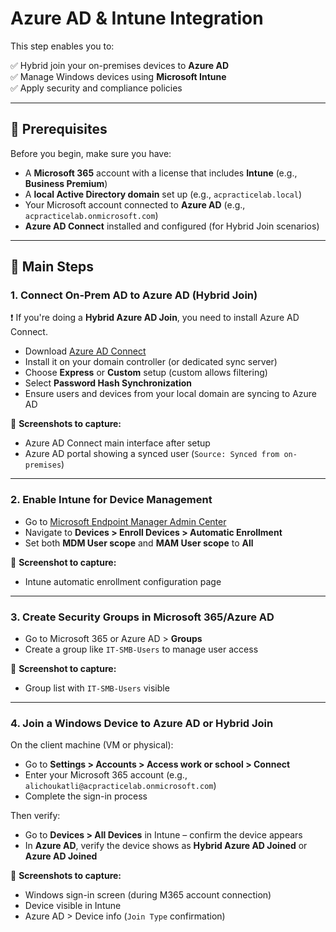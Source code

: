 # Azure AD & Intune Integration

This step enables you to:

✅ Hybrid join your on-premises devices to **Azure AD**  
✅ Manage Windows devices using **Microsoft Intune**  
✅ Apply security and compliance policies

---

## 🧰 Prerequisites

Before you begin, make sure you have:

- A **Microsoft 365** account with a license that includes **Intune** (e.g., **Business Premium**)
- A **local Active Directory domain** set up (e.g., `acpracticelab.local`)
- Your Microsoft account connected to **Azure AD** (e.g., `acpracticelab.onmicrosoft.com`)
- **Azure AD Connect** installed and configured (for Hybrid Join scenarios)

---

## 🔧 Main Steps

### 1. Connect On-Prem AD to Azure AD (Hybrid Join)

❗ If you're doing a **Hybrid Azure AD Join**, you need to install Azure AD Connect.

- Download [Azure AD Connect](https://www.microsoft.com/en-us/download/details.aspx?id=47594)
- Install it on your domain controller (or dedicated sync server)
- Choose **Express** or **Custom** setup (custom allows filtering)
- Select **Password Hash Synchronization**
- Ensure users and devices from your local domain are syncing to Azure AD

📸 **Screenshots to capture:**

- Azure AD Connect main interface after setup  
- Azure AD portal showing a synced user (`Source: Synced from on-premises`)

---

### 2. Enable Intune for Device Management

- Go to [Microsoft Endpoint Manager Admin Center](https://endpoint.microsoft.com)
- Navigate to **Devices > Enroll Devices > Automatic Enrollment**
- Set both **MDM User scope** and **MAM User scope** to **All**

📸 **Screenshot to capture:**

- Intune automatic enrollment configuration page

---

### 3. Create Security Groups in Microsoft 365/Azure AD

- Go to Microsoft 365 or Azure AD > **Groups**
- Create a group like `IT-SMB-Users` to manage user access

📸 **Screenshot to capture:**

- Group list with `IT-SMB-Users` visible

---

### 4. Join a Windows Device to Azure AD or Hybrid Join

On the client machine (VM or physical):

- Go to **Settings > Accounts > Access work or school > Connect**
- Enter your Microsoft 365 account (e.g., `alichoukatli@acpracticelab.onmicrosoft.com`)
- Complete the sign-in process

Then verify:

- Go to **Devices > All Devices** in Intune – confirm the device appears
- In **Azure AD**, verify the device shows as **Hybrid Azure AD Joined** or **Azure AD Joined**

📸 **Screenshots to capture:**

- Windows sign-in screen (during M365 account connection)  
- Device visible in Intune  
- Azure AD > Device info (`Join Type` confirmation)
